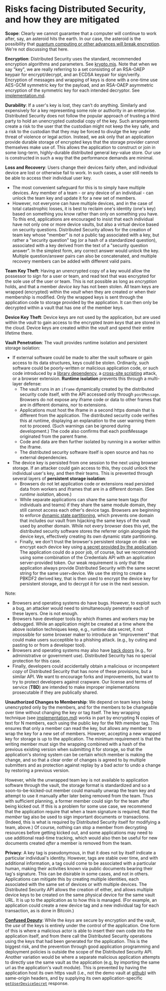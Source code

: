 # Risks facing Distributed Security, and how they are mitigated

**Scope**: Clearly we cannot guarantee that a computer will continue to work after, say, an asteroid hits the earth. In our case, the asteroid is the possibility that [quantum computing or other advances will break encryption](https://www.technologyreview.com/2023/10/19/1081389/unbreakable-encryption-quantum-computers-cryptography-math-problems/). We're not discussing that here.

**Encryption**: Distributed Security uses the standard, recommended encryption algorithms and parameters. See [krypto.mjs](../lib/krypto.mjs). Note that when we say "key", we are really referring to a set consisting of an RSA-OAEP keypair for encrypt/decrypt, and an ECDSA keypair for sign/verify. Encryption of messages and wrapping of keys is done with a one-time use AES-GCM symmetric key for the payload, and an RSA-OAEP asymmetric encryption of the symmetric key for each intended decryptor. See [implementation.md](implementation.md).

**Durability**: If a user's key is lost, they can't do anything. Similarly and expensively for a key representing some role or authority in an enterprise. Distributed Security does not follow the popular approach of trusting a third party to hold an unencrypted custodial copy of the key. Such arrangements create a risk to the user that the custodian might not keep the key safe, and a risk to the custodian that they may be forced to divulge the key under threat of violence or legal action. Instead, we ask only that an application provide durable storage of encrypted keys that the storage provider cannot themselves make use of. This allows the application to construct or join in some long-term, highly-durable distributed general key-value store. Our use is constructed in such a way that the performance demands are minimal.

**Loss and Recovery**: Users change their devices fairly often, and individual device are lost or otherwise fail to work. In such cases, a user still needs to be able to access their individual user key. 
- The most convenient safeguard for this is to simply have multiple devices. Any member of a team - or any device of an individual - can unlock the team key and update it for a new set of members.
- However, not everyone can have multiple devices, and in the case of total catastrophic losses, it is best to reclaim one's identity (one's key) based on something you know rather than only on something you have. To this end, applications are encouraged to insist that each individual have not only one or more device vaults, but also a virtual device based on security questions. Distributed Security allows for the creation of team key whose "member" is not a public tag associated with a key, but rather a "security question" tag (or a hash of a standardized question), associated with a key derived from the text of a "security question answer". In the simplest form, any correct answer would unlock the key. Multiple question/answer pairs can also be concatenated, and multiple recovery members can be added with different valid pairs.

**Team Key Theft**: Having an unencrypted copy of a key would allow the possessor to sign for a user or team, and read text that was encrypted for the sole use of the user or team. This is not possible as long as *encryption* holds, and that a member *device key* has not been stolen. All team keys are wrapped (encrypted) within the *vault* when they are created or when their membership is modified. Only the wrapped keys is sent through the application code to storage provided by the application. It can then only be decrypted within a vault that has one of the member keys.

**Device Key Theft**: Device keys are not used by the application, but are used within the *vault* to gain access to the encrypted *team keys* that are stored in the cloud. Device keys are created within the *vault* and spend their entire lifetime there.

**Vault Penetration**: The vault provides runtime isolation and persistent storage isolation:

- If external software could be made to alter the vault software or gain access to its data structures, keys could be stolen. Ordinarily, such software could be poorly-written or malicious application code, or such code introduced by a [library dependency](https://cdn2.hubspot.net/hub/203759/file-1100864196-pdf/docs/Contrast_-_Insecure_Libraries_2014.pdf), a [cross-site scripting](https://owasp.org/www-community/attacks/xss/) attack, or a browser extension. **Runtime isolation** prevents this through a multi-layer defense:
  - The vault runs in an `iframe` dynamically created by the distributed security code itself, with the API accessed only through `postMessage`. Browsers do not expose any iframe code or data to other frames that are in different domains, nor to extensions.
  - Applications must host the iframe in a second https domain that is different from the application. The distributed security code verifies this at runtime, displaying an explanation to the user warning them not to proceed. (Such warnings can be ignored during development.) The code also confirms that each postMessage originated from the parent frame.
  - Code and data are then further isolated by running in a worker within the iframe.
  - The distributed security software itself is open source and has no external dependencies.
- The device key is persisted from one session to the next using browser storage. If an attacker could gain access to this, they could unlock the individual user's key, and then their teams. This is prevented through several layers of **persistent storage isolation**:
  - Browsers do not let application code or extensions read persisted data from workers and iframes that are in a different domain. (See *runtime isolation*, above.)
  - While separate applications can share the same team tags (for individuals and teams) if they share the same module domain, they still cannot access each other's device tags. Browsers are beginning to enforce [dynamic state partitioning](https://developer.mozilla.org/en-US/docs/Web/Privacy/State_Partitioning), which prevents one domain that includes our vault from hijacking the same keys of the vault used by another domain. While not every browser does this yet, the distributed security software stores the referrer origin alongside the device keys, effectively creating its own dynamic state partitioning.
  - Finally, we don't trust the browser's persistent storage on disk - we encrypt each device key using [a secret provided by the application](../#initialization). The application could do a poor job, of course, but we recommend using some combination of the Credentials API with an application server-provided token. Our weak requirement is only that the application always provide Distributed Security with the same secret string for the same user+device. We use the string to create a PBKDF2 derived key, that is then used to encrypt the device key for persistent storage, and to decrypt it for use in the next session.

Note:

- Browsers and operating systems do have bugs. However, to exploit such a bug, an attacker would need to simultaneously penetrate each of these layers. One is not enough.
- Browsers have developer tools by which iframes and workers may be debugged. While an application might be created at a time where the above isolation techniques keep, e.g., runtime data secret, it not impossible for some browser maker to introduce an "improvement" that could make users succeptible to a phishing attack. (e.g., by cuting and pasting to or from a developer tool).
- Browsers and operating systems may also have [back doors](https://en.wikipedia.org/wiki/Backdoor_(computing)) (e.g., for administrative or government use). Distributed Security has no special protection for this case.
- Finally, developers could accidentally obtain a malicious or incompetent _copy_ of Distributed Security that has none of these provisions, but a similar API. We want to encourage forks and improvements, but want to try to protect developers against crapware. Our license and terms of service (**TBD**) are intended to make improper implementations prosecutable if they are publically shared.

**Unauthorized Changes to Membership**: We depend on team keys being unencrypted only by the members, and for the members to be changeable over time without changing the key or tag itself. The key wrapping technique (see [implementation.md](implementation.md)) works in part by encrypting N copies of text for N members, each using the public key for the Nth member tag. This ensures that only a member can read the key, but allows any member to wrap the key for a new set of members. However, accepting a new wrapped key for storage is up to the application. The minimum requirement is that the writing member must sign the wrapping combined with a hash of the previous existing version when submitting it for storage, so that the application's storing system can be certain which member is making the change, and so that a clear order of changes is agreed to by multiple submitters and as protection against replay by a bad actor to undo a change by restoring a previous version. 

However, while the unwrapped team key is not available to application software through the vault, the storage format is standardized and so a soon-to-be-kicked-out member could manually unwrap the team key and attempt to use it manually after later being removed from the team. Thus with sufficient planning, a former member could sign for the team after being kicked out. If this is a problem for some use case, we recommend that the application require that when a team signature is required, that the _member_ tag also be used to sign important documents or transactions. (Indeed, this is what is required by Distributed Security itself for modifying a team, above.) Of course, nothing can stop a member from decrypting resources before getting kicked out, and some applications may need to use additional read-time tracking, which would also then be useful for new documents created _after_ a member is removed from the team.

**Privacy**: A key tag is pseudonymous, in that it does not by itself indicate a particular individual's identity. However, tags are stable over time, and with additional information, a tag could come to be associated with a particular human, making their activities known via public documents bearing their tag's signature. This can be disirable in some cases, and not in others. Applications can mitigate this by creating multiple identities, each associated with the same set of devices or with multiple devices. The Distributed Security API allows the creation of either, and allows multiple device keys to be created on the same physical device for the same vault URL. It is up to the application as to how this is managed. (For example, an application could create a new device tag and a new individual tag for each transaction, as is done in Bitcoin.)

**[Confused Deputy](https://en.wikipedia.org/wiki/Confused_deputy_problem)**: While the *keys* are secure by encryption and the vault, the *use* of the keys is entirely under the control of the application. One form of this is where a malicious actor is able to insert their own code into the application itself, and from there call the Distributed Security operations using the keys that had been generated for the application. This is the biggest risk, and the prevention through good application programming and deployment policies is outside the scope of the Distributed Security API. Another variation would be where a separate malicious application attempts to directly use the same vault as the application (e.g, by importing the same url as the application's vault module). This is prevented by having the application host its own https vault (i.e., not the demo vault at [github](https://kilroy-code.github.io/distributed-security/index.mjs)) with same-origin headers, and by supplying its own application-specific [`getUserDeviceSecret`](../README.md#initialization) response. 
